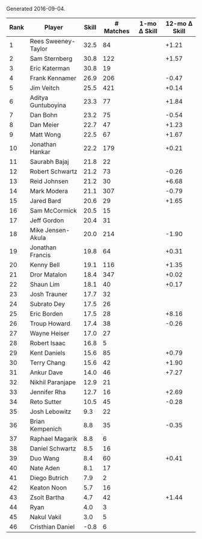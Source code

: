 Generated 2016-09-04.

| Rank | Player              | Skill | # Matches | 1-mo Δ Skill | 12-mo Δ Skill |
|------|---------------------|-------|-----------|--------------|---------------|
|    1 | Rees Sweeney-Taylor |  32.5 |        84 |              |         +1.21 |
|    2 | Sam Sternberg       |  30.8 |       122 |              |         +1.57 |
|    3 | Eric Katerman       |  30.8 |        19 |              |               |
|    4 | Frank Kennamer      |  26.9 |       206 |              |         -0.47 |
|    5 | Jim Veitch          |  25.5 |       421 |              |         +0.14 |
|    6 | Aditya Guntuboyina  |  23.3 |        77 |              |         +1.84 |
|    7 | Dan Bohn            |  23.2 |        75 |              |         -0.54 |
|    8 | Dan Meier           |  22.7 |        47 |              |         +1.23 |
|    9 | Matt Wong           |  22.5 |        67 |              |         +1.67 |
|   10 | Jonathan Hankar     |  22.2 |       179 |              |         +0.21 |
|   11 | Saurabh Bajaj       |  21.8 |        22 |              |               |
|   12 | Robert Schwartz     |  21.2 |        73 |              |         -0.26 |
|   13 | Reid Johnsen        |  21.2 |        30 |              |         +6.68 |
|   14 | Mark Modera         |  21.1 |       307 |              |         -0.79 |
|   15 | Jared Bard          |  20.6 |        29 |              |         +1.65 |
|   16 | Sam McCormick       |  20.5 |        15 |              |               |
|   17 | Jeff Gordon         |  20.4 |        31 |              |               |
|   18 | Mike Jensen-Akula   |  20.0 |       214 |              |         -1.90 |
|   19 | Jonathan Francis    |  19.8 |        64 |              |         +0.31 |
|   20 | Kenny Bell          |  19.1 |       116 |              |         +1.35 |
|   21 | Dror Matalon        |  18.4 |       347 |              |         +0.02 |
|   22 | Shaun Lim           |  18.1 |        40 |              |         +0.17 |
|   23 | Josh Trauner        |  17.7 |        32 |              |               |
|   24 | Subrato Dey         |  17.5 |        26 |              |               |
|   25 | Eric Borden         |  17.5 |        28 |              |         +8.16 |
|   26 | Troup Howard        |  17.4 |        38 |              |         -0.26 |
|   27 | Wayne Heiser        |  17.0 |        27 |              |               |
|   28 | Robert Isaac        |  16.8 |         5 |              |               |
|   29 | Kent Daniels        |  15.6 |        85 |              |         +0.79 |
|   30 | Terry Chang         |  15.6 |        42 |              |         +1.90 |
|   31 | Ankur Dave          |  14.0 |        46 |              |         +7.27 |
|   32 | Nikhil Paranjape    |  12.9 |        21 |              |               |
|   33 | Jennifer Rha        |  12.7 |        16 |              |         +2.69 |
|   34 | Reto Sutter         |  10.5 |        45 |              |         -0.28 |
|   35 | Josh Lebowitz       |   9.3 |        22 |              |               |
|   36 | Brian Kempenich     |   8.8 |        35 |              |         -0.35 |
|   37 | Raphael Magarik     |   8.8 |         6 |              |               |
|   38 | Daniel Schwartz     |   8.5 |        16 |              |               |
|   39 | Duo Wang            |   8.4 |        60 |              |         +0.41 |
|   40 | Nate Aden           |   8.1 |        17 |              |               |
|   41 | Diego Butrich       |   7.9 |         2 |              |               |
|   42 | Keaton Noon         |   5.7 |        16 |              |               |
|   43 | Zsolt Bartha        |   4.7 |        42 |              |         +1.44 |
|   44 | Ryan                |   4.0 |         3 |              |               |
|   45 | Nakul Vakil         |   3.0 |         5 |              |               |
|   46 | Cristhian Daniel    |  -0.8 |         6 |              |               |